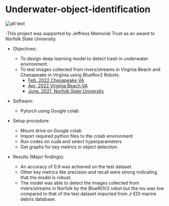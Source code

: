 # Underwater-object-identification

![alt text](https://github.com/CCCS-Team/Underwater-object-identification/blob/main/imag/Picture1.png)


-This project was supported by Jeffress Memorial Trust as an award to Norfolk State University.

- Objectives:
  - To design deep learning model to detect trash in underwater environment.
  - To test images collected from rivers/streams in Virginia Beach and Chesapeake in Virginia using BlueRov2 Robots.
    - [Feb. 2022 Chesapeake VA](https://www.youtube.com/watch?v=YhF9HH67f8I&t=549s) 
    - [Apr. 2022 Virginia Beach VA](https://www.youtube.com/watch?v=Ll-X1AXM-ss)
    - [June. 2021, Norfolk State University](https://www.youtube.com/watch?v=h12f7iS8UUI)
 
- Software:
  - Pytorch using Google colab
- Setup procedure:
  - Mount drive on Google colab
  - Import required python files to the colab environment
  - Run codes on cuda and select hyperparameters
  - Get graphs for key metrics in object detection.
- Results (Major findings):
  - An accuracy of 0.9 was achieved on the test dataset.
  - Other key metrics like precision and recall were strong indicating that the model is robust.
  - The model was able to detect the images collected from rivers/streams in Norfolk by the BlueROV2 robot but the iou was low compared to that of the test dataset imported from J-EDI marine debris database.
